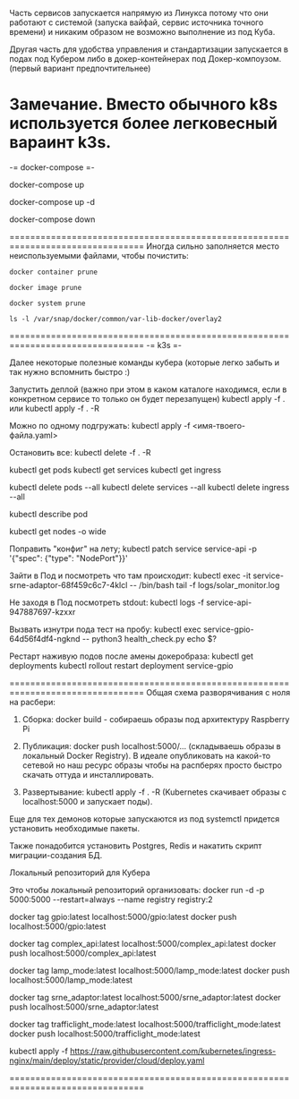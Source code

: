 Часть сервисов запускается напрямую из Линукса потому что они работают с системой (запуска вайфай, сервис источника точного времени)
и никаким образом не возможно выполнение из под Куба.

Другая часть для удобства управления и стандартизации запускается в подах под Кубером либо в докер-контейнерах под Докер-компоузом. 
(первый вариант предпочтительнее)

Замечание. Вместо обычного k8s используется более легковесный вараинт k3s.
================================================================================

-= docker-compose =-

docker-compose up

docker-compose up -d

docker-compose down

================================================================================
Иногда сильно заполняется место неиспользуемыми файлами, чтобы почистить:

    docker container prune

    docker image prune

    docker system prune

    ls -l /var/snap/docker/common/var-lib-docker/overlay2

================================================================================
-= k3s =-

Далее некоторые полезные команды кубера (которые легко забыть и так нужно вспомнить быстро :)

Запустить деплой (важно при этом в каком каталоге находимся, если в конкретном сервисе то только он будет перезапущен)
    kubectl apply -f .    или  kubectl apply -f . -R

Можно по одному подгружать:
    kubectl apply -f <имя-твоего-файла.yaml>

Остановить все:
    kubectl delete -f . -R


kubectl get pods
kubectl get services
kubectl get ingress

kubectl delete pods --all
kubectl delete services --all
kubectl  delete ingress --all



kubectl describe pod <pod-name>

kubectl get nodes -o wide



Поправить "конфиг" на лету;
    kubectl patch service service-api -p '{"spec": {"type": "NodePort"}}'


Зайти в Под и посмотреть что там происходит:
    kubectl exec -it service-srne-adaptor-68f459c6c7-4klcl -- /bin/bash
    tail -f logs/solar_monitor.log

Не заходя в Под посмотреть stdout:
    kubectl logs -f service-api-947887697-kzxxr

Вызвать изнутри пода тест на пробу:
    kubectl exec service-gpio-64d56f4df4-ngknd -- python3 health_check.py
    echo $?

Рестарт наживую подов после амены докеробраза:
    kubectl get deployments
    kubectl rollout restart deployment service-gpio

================================================================================
Общая схема разворячивания с ноля на расбери:

1. Сборка: docker build - собираешь образы под архитектуру Raspberry Pi

2. Публикация: docker push localhost:5000/... (складываешь образы в локальный Docker Registry).
В идеале опубликовать на какой-то сетевой но наш ресурс образы чтобы на распберях просто быстро скачать оттуда и инсталлировать.

3. Развертывание: kubectl apply -f . -R (Kubernetes скачивает образы с localhost:5000 и запускает поды).

Еще для тех демонов которые запускаются из под systemctl придется установить необходимые пакеты.

Также понадобится установить Postgres, Redis и накатить скрипт миграции-создания БД.



Локальный репозиторий для Кубера

Это чтобы локальный репозиторий организовать:
docker run -d -p 5000:5000 --restart=always --name registry registry:2

docker tag gpio:latest localhost:5000/gpio:latest
docker push localhost:5000/gpio:latest

docker tag complex_api:latest localhost:5000/complex_api:latest
docker push localhost:5000/complex_api:latest


docker tag lamp_mode:latest localhost:5000/lamp_mode:latest
docker push localhost:5000/lamp_mode:latest
 

docker tag srne_adaptor:latest localhost:5000/srne_adaptor:latest
docker push localhost:5000/srne_adaptor:latest
 

docker tag trafficlight_mode:latest localhost:5000/trafficlight_mode:latest
docker push localhost:5000/trafficlight_mode:latest 
 
 
kubectl apply -f https://raw.githubusercontent.com/kubernetes/ingress-nginx/main/deploy/static/provider/cloud/deploy.yaml


================================================================================



